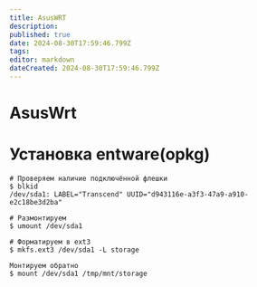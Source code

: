 ```yaml
---
title: AsusWRT
description: 
published: true
date: 2024-08-30T17:59:46.799Z
tags: 
editor: markdown
dateCreated: 2024-08-30T17:59:46.799Z
---
```


# AsusWrt

# Установка entware(opkg)



```shell
# Проверяем наличие подключённой флешки
$ blkid
/dev/sda1: LABEL="Transcend" UUID="d943116e-a3f3-47a9-a910-e2c18be3d2ba"

# Размонтируем
$ umount /dev/sda1

# Форматируем в ext3
$ mkfs.ext3 /dev/sda1 -L storage

Монтируем обратно
$ mount /dev/sda1 /tmp/mnt/storage

```

